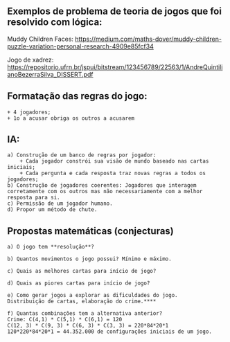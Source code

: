 ## Exemplos de problema de teoria de jogos que foi resolvido com lógica: 

Muddy Children Faces: https://medium.com/maths-dover/muddy-children-puzzle-variation-personal-research-4909e85fcf34

Jogo de xadrez: https://repositorio.ufrn.br/jspui/bitstream/123456789/22563/1/AndreQuintilianoBezerraSilva_DISSERT.pdf

## Formatação das regras do jogo:
    + 4 jogadores;
    + 1o a acusar obriga os outros a acusarem

## IA:
    a) Construção de um banco de regras por jogador:
        + Cada jogador constrói sua visão de mundo baseado nas cartas iniciais;
        + Cada pergunta e cada resposta traz novas regras a todos os jogadores;
    b) Construção de jogadores coerentes: Jogadores que interagem corretamente com os outros mas não necessariamente com a melhor resposta para si.
    c) Permissão de um jogador humano.
    d) Propor um método de chute.

## Propostas matemáticas (conjecturas)
    a) O jogo tem **resolução**?
    
    b) Quantos movimentos o jogo possui? Mínimo e máximo.
    
    c) Quais as melhores cartas para início de jogo?
    
    d) Quais as piores cartas para início de jogo?
    
    e) Como gerar jogos a explorar as dificuldades do jogo. 
    Distribuição de cartas, elaboração do crime.****
    
    f) Quantas combinações tem a alternativa anterior?
    Crime: C(4,1) * C(5,1) * C(6,1) = 120
    C(12, 3) * C(9, 3) * C(6, 3) * C(3, 3) = 220*84*20*1
    120*220*84*20*1 = 44.352.000 de configurações iniciais de um jogo.